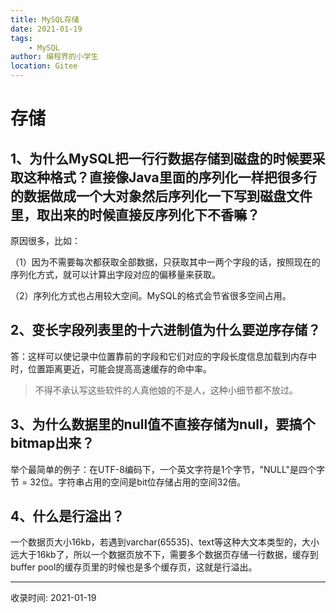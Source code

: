 ```yaml
---
title: MySQL存储
date: 2021-01-19
tags:
    - MySQL
author: 编程界的小学生
location: Gitee
---
```

# 存储

## 1、为什么MySQL把一行行数据存储到磁盘的时候要采取这种格式？直接像Java里面的序列化一样把很多行的数据做成一个大对象然后序列化一下写到磁盘文件里，取出来的时候直接反序列化下不香嘛？

原因很多，比如：

（1）因为不需要每次都获取全部数据，只获取其中一两个字段的话，按照现在的序列化方式，就可以计算出字段对应的偏移量来获取。

（2）序列化方式也占用较大空间。MySQL的格式会节省很多空间占用。

## 2、变长字段列表里的十六进制值为什么要逆序存储？

答：这样可以使记录中位置靠前的字段和它们对应的字段长度信息加载到内存中时，位置距离更近，可能会提高高速缓存的命中率。

> 不得不承认写这些软件的人真他娘的不是人，这种小细节都不放过。

## 3、为什么数据里的null值不直接存储为null，要搞个bitmap出来？

举个最简单的例子：在UTF-8编码下，一个英文字符是1个字节，"NULL"是四个字节 = 32位。字符串占用的空间是bit位存储占用的空间32倍。

## 4、什么是行溢出？

一个数据页大小16kb，若遇到varchar(65535)、text等这种大文本类型的，大小远大于16kb了，所以一个数据页放不下，需要多个数据页存储一行数据，缓存到buffer pool的缓存页里的时候也是多个缓存页，这就是行溢出。

---
收录时间: 2021-01-19

<Vssue :title="$title" />